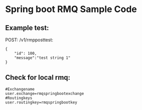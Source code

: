 # Spring boot RMQ Sample Code

## Example test:

POST: /v1/rmpposttest:
```
{
	"id": 100,
	"message":"test string 1"
}
```

## Check for local rmq:
```
#Exchangename
user.exchange=rmqspringbootexchange
#Routingkeys
user.routingkey=rmqspringbootkey
```
